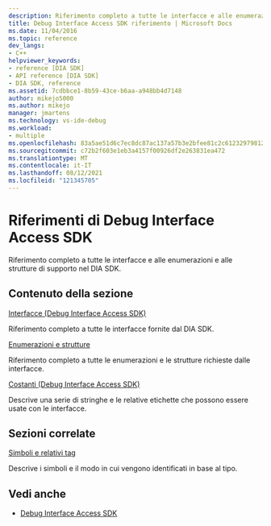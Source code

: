 ```yaml
---
description: Riferimento completo a tutte le interfacce e alle enumerazioni e alle strutture di supporto nel DIA SDK.
title: Debug Interface Access SDK riferimento | Microsoft Docs
ms.date: 11/04/2016
ms.topic: reference
dev_langs:
- C++
helpviewer_keywords:
- reference [DIA SDK]
- API reference [DIA SDK]
- DIA SDK, reference
ms.assetid: 7cdbbce1-8b59-43ce-b6aa-a948bb4d7148
author: mikejo5000
ms.author: mikejo
manager: jmartens
ms.technology: vs-ide-debug
ms.workload:
- multiple
ms.openlocfilehash: 83a5ae51d6c7ec8dc87ac137a57b3e2bfee81c2c612329798124e8cb752e4a0d
ms.sourcegitcommit: c72b2f603e1eb3a4157f00926df2e263831ea472
ms.translationtype: MT
ms.contentlocale: it-IT
ms.lasthandoff: 08/12/2021
ms.locfileid: "121345705"
---
```

# <a name="debug-interface-access-sdk-reference"></a>Riferimenti di Debug Interface Access SDK

Riferimento completo a tutte le interfacce e alle enumerazioni e alle strutture di supporto nel DIA SDK.

## <a name="in-this-section"></a>Contenuto della sezione

[Interfacce (Debug Interface Access SDK)](../../debugger/debug-interface-access/interfaces-debug-interface-access-sdk.md)

Riferimento completo a tutte le interfacce fornite dal DIA SDK.

[Enumerazioni e strutture](../../debugger/debug-interface-access/enumerations-and-structures.md)

Riferimento completo a tutte le enumerazioni e le strutture richieste dalle interfacce.

[Costanti (Debug Interface Access SDK)](../../debugger/debug-interface-access/constants-debug-interface-access-sdk.md)

Descrive una serie di stringhe e le relative etichette che possono essere usate con le interfacce.

## <a name="related-sections"></a>Sezioni correlate

[Simboli e relativi tag](../../debugger/debug-interface-access/symbols-and-symbol-tags.md)

Descrive i simboli e il modo in cui vengono identificati in base al tipo.

## <a name="see-also"></a>Vedi anche

- [Debug Interface Access SDK](../../debugger/debug-interface-access/debug-interface-access-sdk.md)
